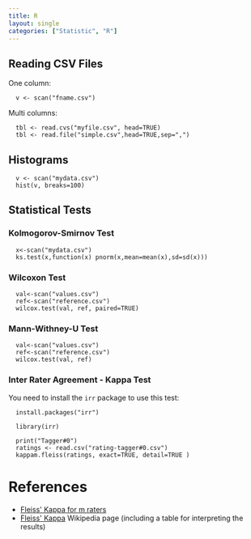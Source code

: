 ```yaml
---
title: R
layout: single
categories: ["Statistic", "R"]
---
```


Reading CSV Files
-----------------

One column:

``` text
  v <- scan("fname.csv")
```

Multi columns:

``` text
  tbl <- read.cvs("myfile.csv", head=TRUE)
  tbl <- read.file("simple.csv",head=TRUE,sep=",")
```

Histograms
----------

``` text
  v <- scan("mydata.csv")
  hist(v, breaks=100)
```

Statistical Tests
-----------------

### Kolmogorov-Smirnov Test

``` text
  x<-scan("mydata.csv")
  ks.test(x,function(x) pnorm(x,mean=mean(x),sd=sd(x)))
```

### Wilcoxon Test

``` text
  val<-scan("values.csv")
  ref<-scan("reference.csv")
  wilcox.test(val, ref, paired=TRUE)
```

### Mann-Withney-U Test

``` text
  val<-scan("values.csv")
  ref<-scan("reference.csv")
  wilcox.test(val, ref)
```

### Inter Rater Agreement - Kappa Test

You need to install the `irr` package to use this test:

``` text
  install.packages("irr")
```

``` text
  library(irr)

  print("Tagger#0")
  ratings <- read.csv("rating-tagger#0.csv")
  kappam.fleiss(ratings, exact=TRUE, detail=TRUE )
```

References
==========

-   [Fleiss' Kappa for m raters](http://rss.acs.unt.edu/Rdoc/library/irr/html/kappam.fleiss.html)
-   [Fleiss' Kappa](http://en.wikipedia.org/wiki/Fleiss%27_kappa)
    Wikipedia page (including a table for interpreting the results)

